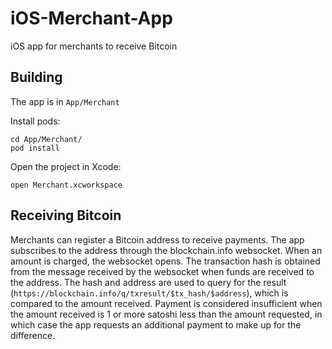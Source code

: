 # iOS-Merchant-App

iOS app for merchants to receive Bitcoin

## Building

The app is in `App/Merchant`

Install pods:

    cd App/Merchant/
    pod install
 
Open the project in Xcode:

    open Merchant.xcworkspace

## Receiving Bitcoin

Merchants can register a Bitcoin address to receive payments. The app subscribes to the address through the blockchain.info websocket. When an amount is charged, the websocket opens. The transaction hash is obtained from the message received by the websocket when funds are received to the address. The hash and address are used to query for the result (`https://blockchain.info/q/txresult/$tx_hash/$address`), which is compared to the amount received. Payment is considered insufficient when the amount received is 1 or more satoshi less than the amount requested, in which case the app requests an additional payment to make up for the difference.
